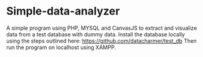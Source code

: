 # Simple-data-analyzer

A simple program using PHP, MYSQL and CanvasJS to extract and visualize data from a test database with dummy data.
Install the database locally using the steps outlined here: https://github.com/datacharmer/test_db
Then run the program on localhost using XAMPP.

